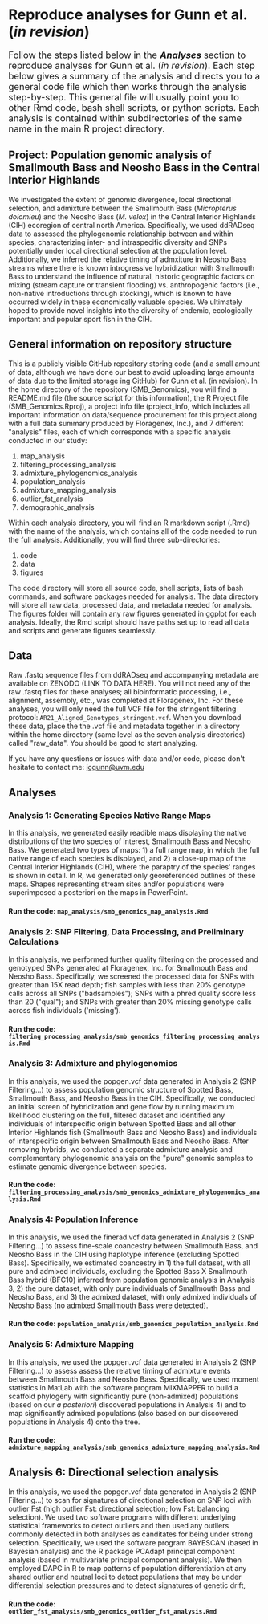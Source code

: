 # Reproduce analyses for Gunn et al. (<i>in revision</i>)
<font size="+1">Follow the steps listed below in the <b><i>Analyses</i></b> section to reproduce analyses for Gunn et al. (<i>in revision</i>). Each step below gives a summary of the analysis and directs you to a general code file which then works through the analysis step-by-step. This general file will usually point you to other Rmd code, bash shell scripts, or python scripts. Each analysis is contained within subdirectories of the same name in the main R project directory.</font>

## Project: Population genomic analysis of Smallmouth Bass and Neosho Bass in the Central Interior Highlands
We investigated the extent of genomic divergence, local directional selection, and admixture between the Smallmouth Bass (<i>Micropterus dolomieu</i>) and the Neosho Bass (<i>M. velox</i>) in the Central Interior Highlands (CIH) ecoregion of central north America. Specifically, we used ddRADseq data to assessed the phylogenomic relationship between and within species, characterizing inter- and intraspecific diversity and SNPs potentially under local directional selection at the population level. Additionally, we inferred the relative timing of admxiture in Neosho Bass streams where there is known introgressive hybridization with Smallmouth Bass to understand the influence of natural, historic geographic factors on mixing (stream capture or transient flooding) vs. anthropogenic factors (i.e., non-native introductions through stocking), which is known to have occurred widely in these economically valuable species. We ultimately hoped to provide novel insights into the diversity of endemic, ecologically important and popular sport fish in the CIH.

## General information on repository structure
This is a publicly visible GitHub repository storing code (and a small amount of data, although we have done our best to avoid uploading large amounts of data due to the limited storage ing GitHub) for Gunn et al. (in revision). In the home directory of the repository (SMB_Genomics), you will find a README.md file (the source script for this information), the R Project file (SMB_Genomics.Rproj), a project info file (project_info, which includes all important information on data/sequence procurement for this project along with a full data summary produced by Floragenex, Inc.), and 7 different "analysis" files, each of which corresponds with a specific  analysis conducted in our study:

1) map_analysis
2) filtering_processing_analysis
3) admixture_phylogenomics_analysis
4) population_analysis
5) admixture_mapping_analysis
6) outlier_fst_analysis
7) demographic_analysis

Within each analysis directory, you will find an R markdown script (.Rmd) with the name of the analysis, which contains all of the code needed to run the full analysis. Additionally, you will find three sub-directories:

1) code
2) data
3) figures

The code directory will store all source code, shell scripts, lists of bash commands, and software packages needed for analysis. The data directory will store all raw data, processed data, and metadata needed for analysis. The figures folder will contain any raw figures generated in ggplot for each analysis. Ideally, the Rmd script should have paths set up to read all data and scripts and generate figures seamlessly.

## Data
Raw .fastq sequence files from ddRADseq and accompanying metadata are available on ZENODO (LINK TO DATA HERE). You will not need any of the raw .fastq files for these analyses; all bioinformatic processing, i.e., alignment, assembly, etc., was completed at Floragenex, Inc. For these analyses, you will only need the full VCF file for the stringent filtering protocol: `AR21_Aligned_Genotypes_stringent.vcf`. When you download these data, place the the .vcf file and metadata together in a directory within the home directory (same level as the seven analysis directories) called "raw_data". You should be good to start analyzing.

If you have any questions or issues with data and/or code, please don't hesitate to contact me: jcgunn@uvm.edu

## Analyses

### Analysis 1: Generating Species Native Range Maps
In this analysis, we generated easily readible maps displaying the native distributions of the two species of interest, Smallmouth Bass and Neosho Bass. We generated two types of maps: 1) a full range map, in which the full native range of each species is displayed, and 2) a close-up map of the Central Interior Highlands (CIH), where the paraptry of the species' ranges is shown in detail. In R, we generated only georeferenced outlines of these maps. Shapes representing stream sites and/or populations were superimposed a posteriori on the maps in PowerPoint.

#### Run the code: `map_analysis/smb_genomics_map_analysis.Rmd`

### Analysis 2: SNP Filtering, Data Processing, and Preliminary Calculations
In this analysis, we performed further quality filtering on the processed and genotyped SNPs generated at Floragenex, Inc. for Smallmouth Bass and Neosho Bass. Specifically, we screened the processed data for SNPs with greater than 15X read depth; fish samples with less than 20% genotype calls across all SNPs ("badsamples"); SNPs with a phred quality score less than 20 ("qual"); and SNPs with greater than 20% missing genotype calls across fish individuals ('missing').

#### Run the code: `filtering_processing_analysis/smb_genomics_filtering_processing_analysis.Rmd`

### Analysis 3: Admixture and phylogenomics
In this analysis, we used the popgen.vcf data generated in Analysis 2 (SNP Filtering...) to assess population genomic structure of Spotted Bass, Smallmouth Bass, and Neosho Bass in the CIH. Specifically, we conducted an initial screen of hybridization and gene flow by running maximum likelihood clustering on the full, filtered dataset and identified any individuals of interspecific origin between Spotted Bass and all other Interior Highlands fish (Smallmouth Bass and Neosho Bass) and individuals of interspecific origin between Smallmouth Bass and Neosho Bass. After removing hybrids, we conducted a separate admixture analysis and complementary phylogenomic analysis on the "pure" genomic samples to estimate genomic divergence between species.

#### Run the code: `filtering_processing_analysis/smb_genomics_admixture_phylogenomics_analysis.Rmd`

### Analysis 4: Population Inference
In this analysis, we used the finerad.vcf data generated in Analysis 2 (SNP Filtering...) to assess fine-scale coancestry between Smallmouth Bass, and Neosho Bass in the CIH using haplotype inference (excluding Spotted Bass). Specifically, we estimated coancestry in 1) the full dataset, with all pure and admixed individuals, excluding the Spotted Bass X Smallmouth Bass hybrid (BFC10) inferred from population genomic analysis in Analysis 3, 2) the pure dataset, with only pure individuals of Smallmouth Bass and Neosho Bass, and 3) the admixed dataset, with only admixed individuals of Neosho Bass (no admixed Smallmouth Bass were detected).

#### Run the code: `population_analysis/smb_genomics_population_analysis.Rmd`

### Analysis 5: Admixture Mapping
In this analysis, we used the popgen.vcf data generated in Analysis 2 (SNP Filtering...) to assess assess the relative timing of admixture events between Smallmouth Bass and Neosho Bass. Specifically, we used moment statistics in MatLab with the software program MIXMAPPER to build a scaffold phylogeny with significantly pure (non-admixed) populations (based on our <i>a posteriori</i>) discovered populations in Analysis 4) and to map significantly admixed populations (also based on our discovered populations in Analysis 4) onto the tree. 

#### Run the code: `admixture_mapping_analysis/smb_genomics_admixture_mapping_analysis.Rmd`

## Analysis 6: Directional selection analysis
In this analysis, we used the popgen.vcf data generated in Analysis 2 (SNP Filtering...) to scan for signatures of directional selection on SNP loci with outlier Fst (high outlier Fst: directional selection; low Fst: balancing selection). We used two software programs with different underlying statistical frameworks to detect outliers and then used any outliers commonly detected in both analyses as canditates for being under strong selection. Specifically, we used the software program BAYESCAN (based in Bayesian analysis) and the R package PCAdapt principal component analysis (based in multivariate principal component analysis). We then employed DAPC in R to map patterns of population differentiation at any shared outlier and neutral loci to detect populations that may be under differential selection pressures and to detect signatures of genetic drift,

#### Run the code: `outlier_fst_analysis/smb_genomics_outlier_fst_analysis.Rmd`



